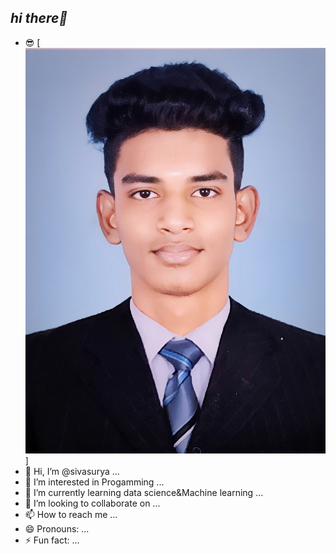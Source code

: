 ## *hi there👋*
- 😎 [![IMG](https://github.com/sivasuryabscit/sivasuryabscit/blob/main/sivasurya.jpg?raw=true)]
- 👋 Hi, I’m @sivasurya ...
- 👀 I’m interested in Progamming ...
- 🌱 I’m currently learning data science&Machine learning ...
- 💞️ I’m looking to collaborate on ...
- 📫 How to reach me ...
- 😄 Pronouns: ...
- ⚡ Fun fact: ...

<!---
sivasuryabscit/sivasuryabscit is a ✨ special ✨ repository because its `README.md` (this file) appears on your GitHub profile.
You can click the Preview link to take a look at your changes.
--->
